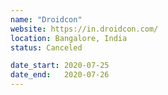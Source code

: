 ```yaml
---
name: "Droidcon"
website: https://in.droidcon.com/
location: Bangalore, India
status: Canceled

date_start: 2020-07-25
date_end:   2020-07-26
---
```

